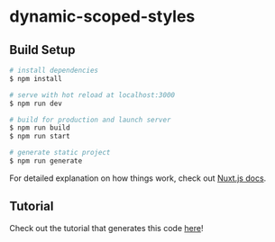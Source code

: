 # dynamic-scoped-styles

## Build Setup

```bash
# install dependencies
$ npm install

# serve with hot reload at localhost:3000
$ npm run dev

# build for production and launch server
$ npm run build
$ npm run start

# generate static project
$ npm run generate
```

For detailed explanation on how things work, check out [Nuxt.js docs](https://nuxtjs.org).

## Tutorial

Check out the tutorial that generates this code [here](https://www.spencermarx.com/posts/dynamic-scoped-css-in-vue)!
